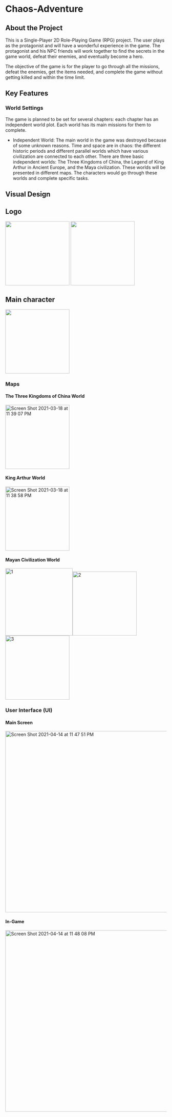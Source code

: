 # Chaos-Adventure
## About the Project ##
This is a Single-Player 2D Role-Playing Game (RPG) project. The user plays as the protagonist and will have a wonderful experience in the game. The protagonist and his NPC friends will work together to find the secrets in the game world, defeat their enemies, and eventually become a hero.

The objective of the game is for the player to go through all the missions, defeat the enemies, get the items needed, and complete the game without getting killed and within the time limit.

## Key Features ##
### World Settings ###
The game is planned to be set for several chapters: each chapter has an independent world plot. Each world has its main missions for them to complete. 

* Independent World: The main world in the game was destroyed because of some unknown reasons. Time and space are in chaos: the different historic periods and different parallel worlds which have various civilization are connected to each other. There are three basic independent worlds: The Three Kingdoms of China, the Legend of King Arthur in Ancient Europe, and the Maya civilization. These worlds will be presented in different maps. The characters would go through these worlds and complete specific tasks.

## Visual Design ##
## Logo ##
<img width="200" alt="" src="https://user-images.githubusercontent.com/71298503/114812520-31179000-9d7e-11eb-831c-8106ca0e19f2.png">
<img width="200" alt="" src="https://user-images.githubusercontent.com/71298503/114812523-3379ea00-9d7e-11eb-969b-442cb4966a4b.png">

## Main character ##
<img width="200" alt="" src="https://user-images.githubusercontent.com/71298503/114812564-42f93300-9d7e-11eb-8b0d-d0420dd95c01.png">

### Maps ###
#### The Three Kingdoms of China World ####
<img width="200" alt="Screen Shot 2021-03-18 at 11 39 07 PM" src="https://user-images.githubusercontent.com/71298503/114811099-7ab2ab80-9d7b-11eb-9d0b-2bac04db6bbd.png">

#### King Arthur World ####
<img width="200" alt="Screen Shot 2021-03-18 at 11 38 58 PM" src="https://user-images.githubusercontent.com/71298503/114811069-6bcbf900-9d7b-11eb-8524-7628eb1f7435.png">

#### Mayan Civilization World ####
<img width="210" alt="1" src="https://user-images.githubusercontent.com/71298503/114811002-3fb07800-9d7b-11eb-9aaf-67e6013c06fb.png"><img width="200" alt="2" src="https://user-images.githubusercontent.com/71298503/114810983-37583d00-9d7b-11eb-966d-4d51788e82b7.png"><img width="200" alt="3" src="https://user-images.githubusercontent.com/71298503/114811004-40e1a500-9d7b-11eb-9524-566375d61c69.png">

### User Interface (UI) ###
#### Main Screen ####
<img width="566" alt="Screen Shot 2021-04-14 at 11 47 51 PM" src="https://user-images.githubusercontent.com/71298503/114812123-653e8100-9d7d-11eb-9af3-f49edca609ba.png">

#### In-Game ####
<img width="566" alt="Screen Shot 2021-04-14 at 11 48 08 PM" src="https://user-images.githubusercontent.com/71298503/114812224-8e5f1180-9d7d-11eb-830a-90cb15e0a6f5.png">
